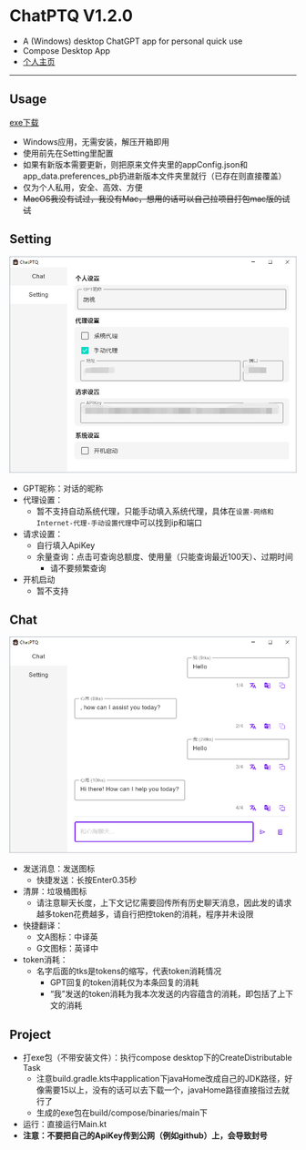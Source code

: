 # ChatPTQ V1.2.0
 - A (Windows) desktop ChatGPT app for personal quick use
 - Compose Desktop App
 - [个人主页](https://juejin.cn/user/800859313671719)

---

## Usage

[exe下载](launcher/ChatPTQ.rar)

* Windows应用，无需安装，解压开箱即用
* 使用前先在Setting里配置
* 如果有新版本需要更新，则把原来文件夹里的appConfig.json和app_data.preferences_pb扔进新版本文件夹里就行（已存在则直接覆盖）
* 仅为个人私用，安全、高效、方便
* ~~MacOS我没有试过，我没有Mac，想用的话可以自己拉项目打包mac版的试试~~

## Setting

<img src="launcher/setting.png"  alt=""/>

* GPT昵称：对话的昵称
* 代理设置：
  * 暂不支持自动系统代理，只能手动填入系统代理，具体在`设置-网络和Internet-代理-手动设置代理`中可以找到ip和端口
* 请求设置：
  * 自行填入ApiKey
  * 余量查询：点击可查询总额度、使用量（只能查询最近100天）、过期时间
    * 请不要频繁查询
* 开机启动
  * 暂不支持

## Chat

<img src="launcher/chat.png"  alt=""/>

* 发送消息：发送图标
  * 快捷发送：长按Enter0.35秒
* 清屏：垃圾桶图标
  * 请注意聊天长度，上下文记忆需要回传所有历史聊天消息，因此发的请求越多token花费越多，请自行把控token的消耗，程序并未设限
* 快捷翻译：
  * 文A图标：中译英
  * G文图标：英译中
* token消耗：
  * 名字后面的tks是tokens的缩写，代表token消耗情况
    * GPT回复的token消耗仅为本条回复的消耗
    * “我”发送的token消耗为我本次发送的内容蕴含的消耗，即包括了上下文的消耗

## Project

* 打exe包（不带安装文件）：执行compose desktop下的CreateDistributable Task
  * 注意build.gradle.kts中application下javaHome改成自己的JDK路径，好像需要15以上，没有的话可以去下载一个，javaHome路径直接指过去就行了
  * 生成的exe包在build/compose/binaries/main下
* 运行：直接运行Main.kt
* **注意：不要把自己的ApiKey传到公网（例如github）上，会导致封号**

